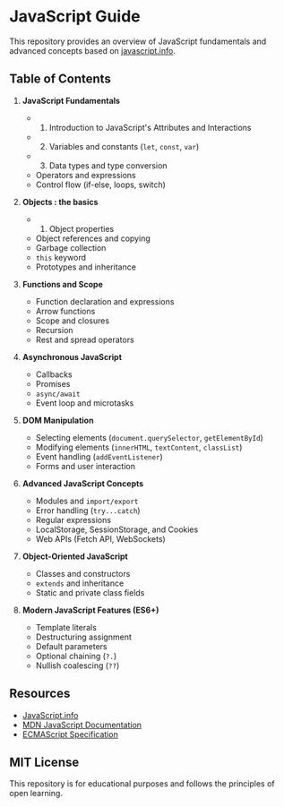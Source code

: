 # JavaScript Guide

This repository provides an overview of JavaScript fundamentals and advanced concepts based on [javascript.info](https://javascript.info/).

## Table of Contents

1. **JavaScript Fundamentals**
   - 1. Introduction to JavaScript's Attributes and Interactions
   - 2. Variables and constants (`let`, `const`, `var`)
   - 3. Data types and type conversion
   - Operators and expressions
   - Control flow (if-else, loops, switch)

2. **Objects : the basics**
   - 1. Object properties 
   - Object references and copying
   - Garbage collection
   - `this` keyword
   - Prototypes and inheritance

3. **Functions and Scope**
   - Function declaration and expressions
   - Arrow functions
   - Scope and closures
   - Recursion
   - Rest and spread operators

4. **Asynchronous JavaScript**
   - Callbacks
   - Promises
   - `async/await`
   - Event loop and microtasks

5. **DOM Manipulation**
   - Selecting elements (`document.querySelector`, `getElementById`)
   - Modifying elements (`innerHTML`, `textContent`, `classList`)
   - Event handling (`addEventListener`)
   - Forms and user interaction

6. **Advanced JavaScript Concepts**
   - Modules and `import/export`
   - Error handling (`try...catch`)
   - Regular expressions
   - LocalStorage, SessionStorage, and Cookies
   - Web APIs (Fetch API, WebSockets)

7. **Object-Oriented JavaScript**
   - Classes and constructors
   - `extends` and inheritance
   - Static and private class fields

8. **Modern JavaScript Features (ES6+)**
   - Template literals
   - Destructuring assignment
   - Default parameters
   - Optional chaining (`?.`)
   - Nullish coalescing (`??`)

## Resources
- [JavaScript.info](https://javascript.info/)
- [MDN JavaScript Documentation](https://developer.mozilla.org/en-US/docs/Web/JavaScript)
- [ECMAScript Specification](https://tc39.es/ecma262/)

## MIT License
This repository is for educational purposes and follows the principles of open learning.
